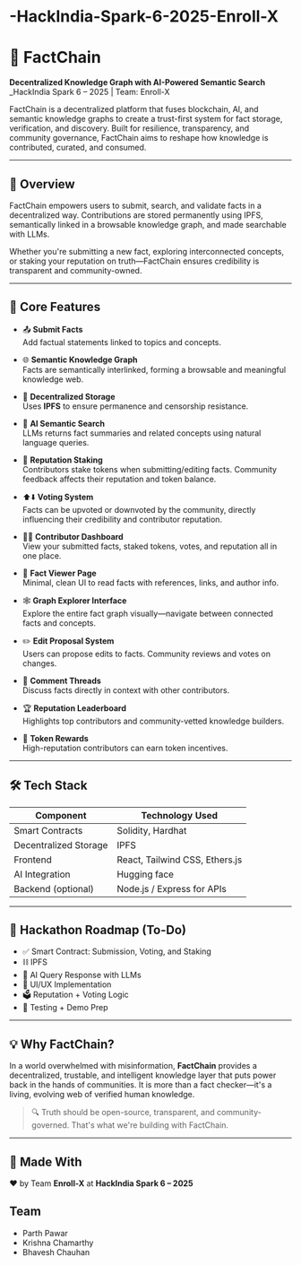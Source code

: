 # -HackIndia-Spark-6-2025-Enroll-X
# 🔗 FactChain  
**Decentralized Knowledge Graph with AI-Powered Semantic Search**  
_HackIndia Spark 6 – 2025 | Team: Enroll-X

FactChain is a decentralized platform that fuses blockchain, AI, and semantic knowledge graphs to create a trust-first system for fact storage, verification, and discovery. Built for resilience, transparency, and community governance, FactChain aims to reshape how knowledge is contributed, curated, and consumed.

---

## 🚀 Overview

FactChain empowers users to submit, search, and validate facts in a decentralized way. Contributions are stored permanently using IPFS, semantically linked in a browsable knowledge graph, and made searchable with LLMs.

Whether you're submitting a new fact, exploring interconnected concepts, or staking your reputation on truth—FactChain ensures credibility is transparent and community-owned.

---

## 🧩 Core Features

- 📤 **Submit Facts**  
  Add factual statements linked to topics and concepts.

- 🌐 **Semantic Knowledge Graph**  
  Facts are semantically interlinked, forming a browsable and meaningful knowledge web.

- 🔐 **Decentralized Storage**  
  Uses **IPFS** to ensure permanence and censorship resistance.

- 🧠 **AI Semantic Search**  
  LLMs returns fact summaries and related concepts using natural language queries.

- 🎯 **Reputation Staking**  
  Contributors stake tokens when submitting/editing facts. Community feedback affects their reputation and token balance.

- ⬆️⬇️ **Voting System**  
  Facts can be upvoted or downvoted by the community, directly influencing their credibility and contributor reputation.

- 🧑‍💻 **Contributor Dashboard**  
  View your submitted facts, staked tokens, votes, and reputation all in one place.

- 📖 **Fact Viewer Page**  
  Minimal, clean UI to read facts with references, links, and author info.

- 🕸️ **Graph Explorer Interface**  
  Explore the entire fact graph visually—navigate between connected facts and concepts.

- ✏️ **Edit Proposal System**  
  Users can propose edits to facts. Community reviews and votes on changes.

- 💬 **Comment Threads**  
  Discuss facts directly in context with other contributors.

- 🏆 **Reputation Leaderboard**  
  Highlights top contributors and community-vetted knowledge builders.

- 🎁 **Token Rewards**  
  High-reputation contributors can earn token incentives.

---

## 🛠️ Tech Stack

| Component      | Technology Used                              |
|----------------|-----------------------------------------------|
| Smart Contracts | Solidity, Hardhat                           |
| Decentralized Storage |  IPFS                        |
| Frontend        | React, Tailwind CSS, Ethers.js     |
| AI Integration  | Hugging face |
| Backend (optional) | Node.js / Express for APIs  |

---

## 📍 Hackathon Roadmap (To-Do)

- ✅ Smart Contract: Submission, Voting, and Staking
- ⛓️ IPFS 
- 🔄 AI Query Response with LLMs
- 🎨 UI/UX Implementation
- 🗳️ Reputation +  Voting Logic
- 🧪 Testing + Demo Prep

---

## 💡 Why FactChain?

In a world overwhelmed with misinformation, **FactChain** provides a decentralized, trustable, and intelligent knowledge layer that puts power back in the hands of communities. It is more than a fact checker—it's a living, evolving web of verified human knowledge.

> 🔍 Truth should be open-source, transparent, and community-governed. That's what we're building with FactChain.

---

## 🧠 Made With

❤️ by Team **Enroll-X** at **HackIndia Spark 6 – 2025**

## Team
- Parth Pawar
- Krishna Chamarthy
- Bhavesh Chauhan
